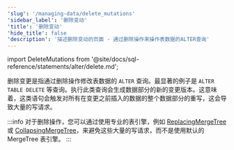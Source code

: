 ```yaml
---
'slug': '/managing-data/delete_mutations'
'sidebar_label': '删除变动'
'title': '删除变动'
'hide_title': false
'description': '描述删除变动的页面 - 通过删除操作来操作表数据的ALTER查询'
---
```


import DeleteMutations from '@site/docs/sql-reference/statements/alter/delete.md';

删除变更是指通过删除操作修改表数据的 `ALTER` 查询。最显著的例子是 `ALTER TABLE DELETE` 等查询。执行此类查询会生成数据部分的新的变更版本。这意味着，这类语句会触发对所有在变更之前插入的数据的整个数据部分的重写，这会导致大量的写请求。

:::info
对于删除操作，您可以通过使用专业的表引擎，例如 [ReplacingMergeTree](/guides/replacing-merge-tree) 或 [CollapsingMergeTree](/engines/table-engines/mergetree-family/collapsingmergetree)，来避免这些大量的写请求，而不是使用默认的 MergeTree 表引擎。
:::

<DeleteMutations/>
